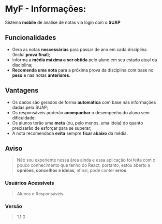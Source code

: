 # **MyF - Informações:**
Sistema **mobile** de analise de notas via login com o **SUAP**

## Funcionalidades
- Gera as notas **nescessárias** para passar de ano em cada disciplina (Inclui **prova final**);
- Informa a **média máxima a ser obtida** pelo aluno em seu estado atual da disciplina;
- **Recomenda uma nota** para a próxima prova da disciplina com base no **peso** e nas notas **anteriores**.

## Vantagens
- Os dados são gerados de forma **automática** com base nas informações dadas pelo SUAP;
- Os responsáveis poderão **acompanhar** o desempenho do aluno sem dificuldade;
- Os alunos terão uma **meta** (ou, pelo menos, uma ideia) do quanto precisarão de esforçar para se superar;
- A nota recomendada **evita** sempre **ficar abaixo** da média.

## Aviso
>Não sou experiente nessa área ainda e essa aplicação foi feita com o pouco conhecimento que tenho do React, portanto, estou
aberto a **opniões, concelhos e ideias**, afinal, pode conter **erros**. 

### Usuários Acessíveis
>Alunos e Responsáveis.

### Versão
>1.1.0
